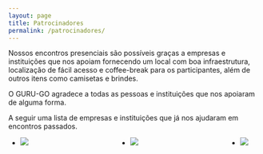 ```yaml
---
layout: page
title: Patrocinadores
permalink: /patrocinadores/
---
```


<div class="wrapper">
  <p>
    Nossos encontros presenciais são possíveis graças a empresas e instituições que nos apoiam fornecendo um local com boa infraestrutura, localização de fácil acesso e coffee-break para os participantes, além de outros itens como camisetas e brindes.
  </p>
  <p>
    O GURU-GO agradece a todas as pessoas e instituições que nos apoiaram de alguma forma.
  </p>
  <p>
    A seguir uma lista de empresas e instituições que já nos ajudaram em encontros passados.
  </p>

  <ul class="grid">
    <li>
      <a href="https://www.supera.com.br" target="_blamk"> 
        <img src="/gurugo/img/partner/supera.png"/>
      </a>
    </li>    
    <li>
      <a href="https://meucredere.com.br/" target="_blamk"> 
        <img src="/gurugo/img/partner/credere.png">
      </a>
    </li>
    <li>
      <a href="https://www.sebrae.com.br/sites/PortalSebrae/ufs/go" target="_blamk"> 
        <img src="/gurugo/img/partner/sebrae-go.png">
      </a>
    </li>    
        <!-- <li>
            <a href="http://unicietec.unievangelica.edu.br/" target="_blamk"> 
                <img src="/img/partner/unicietec.png">
            </a>
        </li>     -->
  </ul>  
</div>
<style>
.grid {
    display: grid;
    grid-template-columns: 220px 220px 220px;
    grid-template-rows: auto;
}

.grid li {
    list-style-type: none;
    margin: 0px auto;    
    justify-self: center;
    align-self: center;
}

.grid img {
    width: 200px
}